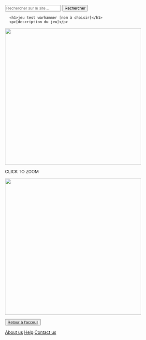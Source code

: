 <html lang="fr">
    <head>
        <meta charset="utf-8">
        <title>GifMignon/About_us</title>
    </head>

  <body>
<form>
<input type="text" id="input" name="input" placeholder="Rechercher sur le site…">
<input type="button" id="bouton" value="Rechercher" onclick="controle()">
</form>
      
      <h1>jeu test warhammer [nom à choisir]</h1>
      <p>[description du jeu]</p>
<img class="project-pic" src="https://media.discordapp.net/attachments/884718653348667412/885045909946241054/Screenshot_1.png?width=694&height=390" style="width: 450px;" />

<div class="conteneur-flexbox">
  <div class="box">
    <p class="click">CLICK TO ZOOM</p>
    <!--le lien vers la grande image qui sera affichée lors du clic sur la vignette carrée -->
      <a href="https://media.discordapp.net/attachments/884718653348667412/885045909946241054/Screenshot_1.png?width=694&height=390" style="width: 100px;">
        <!--le lien vers la petite image carrée qui sert de vignette -->
      <img src="https://media.discordapp.net/attachments/884718653348667412/885045909946241054/Screenshot_1.png?width=694&height=390" style="width: 450px;"></a>
  </div>
 
  
</div>
    <p></p>
    <button><a href="https://maevebestdev.github.io/Main_Page/">Retour à l'acceuil</a></button>
<p> </p>
    <a href="https://maevebestdev.github.io/About_Us/">About us</a>
    <a href="https://maevebestdev.github.io/Help/">Help</a>
    <a href="https://maevebestdev.github.io/Contact_Us/">Contact us</a>
<script src="script.js"></script>
